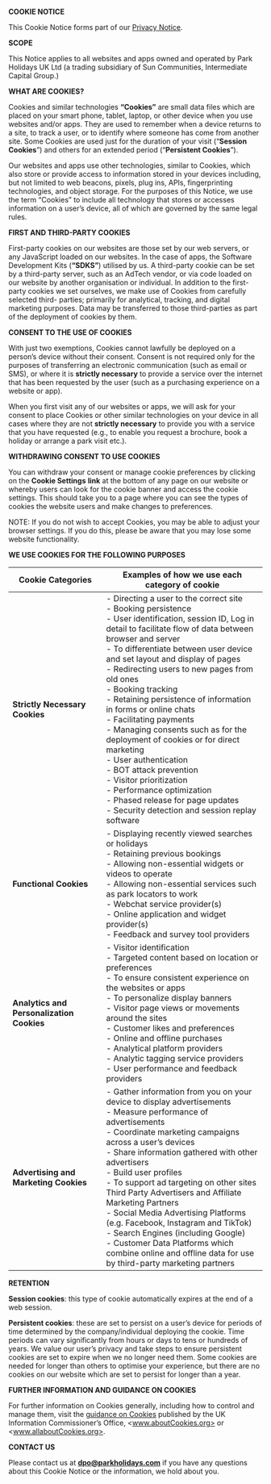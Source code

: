 **COOKIE NOTICE**

This Cookie Notice forms part of our [Privacy Notice](https://www.parkholidays.com/privacy-policy).

**SCOPE**

This Notice applies to all websites and apps owned and operated by Park Holidays UK Ltd (a trading subsidiary of Sun Communities, Intermediate Capital Group.)

**WHAT ARE COOKIES?**

Cookies and similar technologies **“Cookies”** are small data files which are placed on your smart phone, tablet, laptop, or other device when you use websites and/or apps. They are used to remember when a device returns to a site, to track a user, or to identify where someone has come from another site. Some Cookies are used just for the duration of your visit (“**Session Cookies**”) and others for an extended period (“**Persistent Cookies**”).

Our websites and apps use other technologies, similar to Cookies, which also store or provide access to information stored in your devices including, but not limited to web beacons, pixels, plug ins, APIs, fingerprinting technologies, and object storage. For the purposes of this Notice, we use the term “Cookies” to include all technology that stores or accesses information on a user’s device, all of which are governed by the same legal rules.

**FIRST AND THIRD-PARTY COOKIES**

First-party cookies on our websites are those set by our web servers, or any JavaScript loaded on our websites. In the case of apps, the Software Development Kits (**“SDKS”**) utilised by us. A third-party cookie can be set by a third-party server, such as an AdTech vendor, or via code loaded on our website by another organisation or individual. In addition to the first-party cookies we set ourselves, we make use of Cookies from carefully selected third- parties; primarily for analytical, tracking, and digital marketing purposes. Data may be transferred to those third-parties as part of the deployment of cookies by them.

**CONSENT TO THE USE OF COOKIES**

With just two exemptions, Cookies cannot lawfully be deployed on a person’s device without their consent. Consent is not required only for the purposes of transferring an electronic communication (such as email or SMS), or where it is **strictly necessary** to provide a service over the internet that has been requested by the user (such as a purchasing experience on a website or app).

When you first visit any of our websites or apps, we will ask for your consent to place Cookies or other similar technologies on your device in all cases where they are not **strictly necessary** to provide you with a service that you have requested (e.g., to enable you request a brochure, book a holiday or arrange a park visit etc.).

**WITHDRAWING CONSENT TO USE COOKIES**

You can withdraw your consent or manage cookie preferences by clicking on the **Cookie Settings** **link** at the bottom of any page on our website or whereby users can look for the cookie banner and access the cookie settings. This should take you to a page where you can see the types of cookies the website users and make changes to preferences.

NOTE: If you do not wish to accept Cookies, you may be able to adjust your browser settings. If you do this, please be aware that you may lose some website functionality.

**WE USE COOKIES FOR THE FOLLOWING PURPOSES**

| Cookie Categories | Examples of how we use each category of cookie |
| ----------------- | ---------------------------------------------- |
| **Strictly Necessary Cookies** | - Directing a user to the correct site <br> - Booking persistence <br> - User identification, session ID, Log in detail to facilitate flow of data between browser and server <br> - To differentiate between user device and set layout and display of pages <br> - Redirecting users to new pages from old ones <br> - Booking tracking <br> - Retaining persistence of information in forms or online chats <br> - Facilitating payments <br> - Managing consents such as for the deployment of cookies or for direct marketing <br> - User authentication <br> - BOT attack prevention <br> - Visitor prioritization <br> - Performance optimization <br> - Phased release for page updates <br> - Security detection and session replay software |
| **Functional Cookies** | - Displaying recently viewed searches or holidays <br> - Retaining previous bookings <br> - Allowing non-essential widgets or videos to operate <br> - Allowing non-essential services such as park locators to work <br> - Webchat service provider(s) <br> - Online application and widget provider(s) <br> - Feedback and survey tool providers |
| **Analytics and Personalization Cookies** | - Visitor identification <br> - Targeted content based on location or preferences <br> - To ensure consistent experience on the websites or apps <br> - To personalize display banners <br> - Visitor page views or movements around the sites <br> - Customer likes and preferences <br> - Online and offline purchases <br> - Analytical platform providers <br> - Analytic tagging service providers <br> - User performance and feedback providers |
| **Advertising and Marketing Cookies** | - Gather information from you on your device to display advertisements <br> - Measure performance of advertisements <br> - Coordinate marketing campaigns across a user’s devices <br> - Share information gathered with other advertisers <br> - Build user profiles <br> - To support ad targeting on other sites <br> Third Party Advertisers and Affiliate Marketing Partners <br> - Social Media Advertising Platforms (e.g. Facebook, Instagram and TikTok) <br> - Search Engines (including Google) <br> - Customer Data Platforms which combine online and offline data for use by third-party marketing partners |



**RETENTION**

**Session cookies**: this type of cookie automatically expires at the end of a web session.

**Persistent cookies**: these are set to persist on a user’s device for periods of time determined by the company/individual deploying the cookie. Time periods can vary significantly from hours or days to tens or hundreds of years. We value our user’s privacy and take steps to ensure persistent cookies are set to expire when we no longer need them. Some cookies are needed for longer than others to optimise your experience, but there are no cookies on our website which are set to persist for longer than a year.

**FURTHER INFORMATION AND GUIDANCE ON COOKIES**

For further information on Cookies generally, including how to control and manage them, visit the [guidance on Cookies](https://ico.org.uk/for-the-public/online/cookies/) published by the UK Information Commissioner’s Office, <www.aboutCookies.org> or <www.allaboutCookies.org>.

**CONTACT US**

Please contact us at **<dpo@parkholidays.com>** if you have any questions about this Cookie Notice or the information, we hold about you.